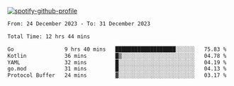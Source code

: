[![spotify-github-profile](https://spotify-github-profile.vercel.app/api/view?uid=313pysyt3uxkjdidtiuvzf7nrnnu&cover_image=true&theme=natemoo-re&show_offline=false&background_color=121212&interchange=false&bar_color=53b14f&bar_color_cover=false)](https://spotify-github-profile.vercel.app/api/view?uid=313pysyt3uxkjdidtiuvzf7nrnnu&redirect=true)

<!--START_SECTION:waka-->

```txt
From: 24 December 2023 - To: 31 December 2023

Total Time: 12 hrs 44 mins

Go                9 hrs 40 mins   ███████████████████░░░░░░   75.83 %
Kotlin            36 mins         █▒░░░░░░░░░░░░░░░░░░░░░░░   04.78 %
YAML              32 mins         █░░░░░░░░░░░░░░░░░░░░░░░░   04.19 %
go.mod            31 mins         █░░░░░░░░░░░░░░░░░░░░░░░░   04.13 %
Protocol Buffer   24 mins         ▓░░░░░░░░░░░░░░░░░░░░░░░░   03.17 %
```

<!--END_SECTION:waka-->